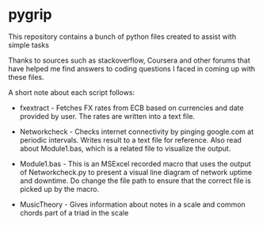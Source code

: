 # pygrip
This repository contains a bunch of python files created to assist with simple tasks

Thanks to sources such as stackoverflow, Coursera and other forums that have helped me find answers to coding questions I faced in coming up with these files.

A short note about each script follows:

* fxextract - Fetches FX rates from ECB based on currencies and date provided by user. The rates are written into a text file.

* Networkcheck - Checks internet connectivity by pinging google.com at periodic intervals. Writes result to a text file for reference. Also read about Module1.bas, which is a related file to visualize the output.

* Module1.bas - This is an MSExcel recorded macro that uses the output of Networkcheck.py to present a visual line diagram of network uptime and downtime. Do change the file path to ensure that the correct file is picked up by the macro.

* MusicTheory - Gives information about notes in a scale and common chords part of a triad in the scale
